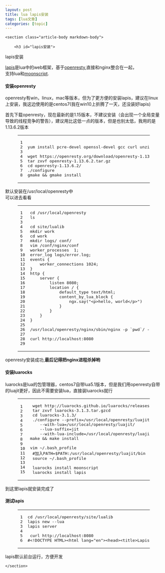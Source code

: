 ```yaml
---
layout: post
title: lua lapis安装 
tags: [lua文章]
categories: [topic]
---
```

<article class="article" itemscope itemprop="blogPost">
    
    
    
    <section class="article-body markdown-body">
        
        <h3 id="lapis安装">
<a href="http://www.mhwkhome.cn/#lapis%E5%AE%89%E8%A3%85" class="headerlink" title="lapis安装"></a>lapis安装</h3>
<p><a href="http://leafo.net/lapis/" target="_blank" rel="noopener noreferrer">lapis</a>是lua中的web框架，基于<a href="http://openresty.org/cn/" target="_blank" rel="noopener noreferrer">openresty</a>,直接和nginx整合在一起，<br>支持lua和<a href="http://moonscript.org/" target="_blank" rel="noopener noreferrer">moonscript</a>.</p>

<h4 id="安装openresty">
<a href="http://www.mhwkhome.cn/#%E5%AE%89%E8%A3%85openresty" class="headerlink" title="安装openresty"></a>安装openresty</h4>
<p>openresty有win，linux，mac等版本，但为了更方便的安装lapis，建议在linux上安装，我这边使用的是centos7(我在win10上折腾了一天，还没装好lapis)</p>
<p>首先下载openresty，现在最新的是1.15版本，不建议安装（会出现一个全局变量导致的线程竞争的警告），建议用比这低一点的版本，但是也别太低，我用的是1.13.6.2版本</p>
<figure class="highlight bash"><table><tr>
<td class="gutter"><pre><span class="line">1</span><br><span class="line">2</span><br><span class="line">3</span><br><span class="line">4</span><br><span class="line">5</span><br><span class="line">6</span><br><span class="line">7</span><br><span class="line">8</span><br></pre></td>
<td class="code"><pre><span class="line"></span><br><span class="line">yum install pcre-devel openssl-devel gcc curl unzip</span><br><span class="line"></span><br><span class="line">wget https://openresty.org/download/openresty-1.13.6.2.tar.gz</span><br><span class="line">tar zxvf openresty-1.13.6.2.tar.gz</span><br><span class="line"><span class="built_in">cd</span> openresty-1.13.6.2/</span><br><span class="line">./configure</span><br><span class="line">gmake &amp;&amp; gmake install</span><br></pre></td>
</tr></table></figure>

<p>默认安装在/usr/local/openresty中<br>可以进去看看</p>
<figure class="highlight bash"><table><tr>
<td class="gutter"><pre><span class="line">1</span><br><span class="line">2</span><br><span class="line">3</span><br><span class="line">4</span><br><span class="line">5</span><br><span class="line">6</span><br><span class="line">7</span><br><span class="line">8</span><br><span class="line">9</span><br><span class="line">10</span><br><span class="line">11</span><br><span class="line">12</span><br><span class="line">13</span><br><span class="line">14</span><br><span class="line">15</span><br><span class="line">16</span><br><span class="line">17</span><br><span class="line">18</span><br><span class="line">19</span><br><span class="line">20</span><br><span class="line">21</span><br><span class="line">22</span><br><span class="line">23</span><br><span class="line">24</span><br><span class="line">25</span><br><span class="line">26</span><br><span class="line">27</span><br><span class="line">28</span><br><span class="line">29</span><br></pre></td>
<td class="code"><pre><span class="line"><span class="built_in">cd</span> /usr/<span class="built_in">local</span>/openresty</span><br><span class="line">ls</span><br><span class="line"></span><br><span class="line"><span class="built_in">cd</span> site/lualib</span><br><span class="line">mkdir work</span><br><span class="line"><span class="built_in">cd</span> work</span><br><span class="line">mkdir logs/ conf/</span><br><span class="line">vim /conf/nginx/conf</span><br><span class="line">worker_processes  1;</span><br><span class="line">error_log logs/error.log;</span><br><span class="line">events {</span><br><span class="line">    worker_connections 1024;</span><br><span class="line">}</span><br><span class="line">http {</span><br><span class="line">    server {</span><br><span class="line">        listen 8080;</span><br><span class="line">        location / {</span><br><span class="line">            default_type text/html;</span><br><span class="line">            content_by_lua_block {</span><br><span class="line">                ngx.say(<span class="string">"&lt;p&gt;hello, world&lt;/p&gt;"</span>)</span><br><span class="line">            }</span><br><span class="line">        }</span><br><span class="line">    }</span><br><span class="line">}</span><br><span class="line"></span><br><span class="line">/usr/<span class="built_in">local</span>/openresty/nginx/sbin/nginx -p `<span class="built_in">pwd</span>`/ -c conf/nginx.conf</span><br><span class="line"></span><br><span class="line">curl http://localhost:8080</span><br><span class="line"></span><br></pre></td>
</tr></table></figure>

<p>openresty安装成功,<strong>最后记得把nginx进程杀掉哟</strong></p>
<h4 id="安装luarocks">
<a href="http://www.mhwkhome.cn/#%E5%AE%89%E8%A3%85luarocks" class="headerlink" title="安装luarocks"></a>安装luarocks</h4>
<p>luarocks是lua的包管理器，centos7自带lua5.1版本，但是我们用openresty自带的luajit更好，因此不需要安装lua，直接装luarocks就行</p>
<figure class="highlight bash"><table><tr>
<td class="gutter"><pre><span class="line">1</span><br><span class="line">2</span><br><span class="line">3</span><br><span class="line">4</span><br><span class="line">5</span><br><span class="line">6</span><br><span class="line">7</span><br><span class="line">8</span><br><span class="line">9</span><br><span class="line">10</span><br><span class="line">11</span><br><span class="line">12</span><br><span class="line">13</span><br><span class="line">14</span><br><span class="line">15</span><br></pre></td>
<td class="code"><pre><span class="line"> wget http://luarocks.github.io/luarocks/releases/luarocks-3.1.3.tar.gz</span><br><span class="line"> tar zxvf luarocks-3.1.3.tar.gzcd </span><br><span class="line"> <span class="built_in">cd</span> luarocks-3.1.3/</span><br><span class="line"> ./configure --prefix=/usr/<span class="built_in">local</span>/openresty/luajit </span><br><span class="line">    --with-lua=/usr/<span class="built_in">local</span>/openresty/luajit/ </span><br><span class="line">    --lua-suffix=jit </span><br><span class="line">    --with-lua-include=/usr/<span class="built_in">local</span>/openresty/luajit/include/luajit-2.1</span><br><span class="line">make &amp;&amp; make install</span><br><span class="line"></span><br><span class="line">vim ~/.bash_profile</span><br><span class="line"> <span class="comment">#加入PATH=$PATH:/usr/local/openresty/luajit/bin</span></span><br><span class="line"> <span class="built_in">source</span> ~/.bash_profile</span><br><span class="line"> </span><br><span class="line"> luarocks install moonscript</span><br><span class="line"> luarocks install lapis</span><br></pre></td>
</tr></table></figure>

<p>到这里lapis就安装完成了</p>
<h4 id="测试lapis">
<a href="http://www.mhwkhome.cn/#%E6%B5%8B%E8%AF%95lapis" class="headerlink" title="测试lapis"></a>测试lapis</h4>
<figure class="highlight bash"><table><tr>
<td class="gutter"><pre><span class="line">1</span><br><span class="line">2</span><br><span class="line">3</span><br><span class="line">4</span><br><span class="line">5</span><br><span class="line">6</span><br></pre></td>
<td class="code"><pre><span class="line"><span class="built_in">cd</span> /usr/<span class="built_in">local</span>/openresty/site/lualib</span><br><span class="line">lapis new --lua</span><br><span class="line">lapis server</span><br><span class="line"></span><br><span class="line"> curl http://localhost:8080</span><br><span class="line"><span class="comment">#&lt;!DOCTYPE HTML&gt;&lt;html lang="en"&gt;&lt;head&gt;&lt;title&gt;Lapis Page&lt;/title&gt;&lt;/head&gt;&lt;body&gt;Welcome to Lapis 1.7.0&lt;/body&gt;&lt;/html&gt;[root@VM_0_6_centos ~]</span></span><br></pre></td>
</tr></table></figure>

<p>lapis默认前台运行，方便开发</p>

        
    </section>
</article>



<div class="comments">
    
    
    
</div>